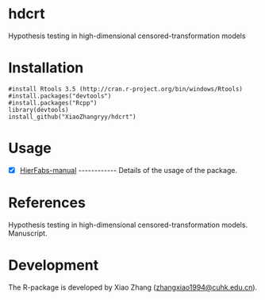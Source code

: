 # hdcrt

Hypothesis testing in high-dimensional censored-transformation models

# Installation

    #install Rtools 3.5 (http://cran.r-project.org/bin/windows/Rtools)
    #install.packages("devtools")
    #install.packages("Rcpp")
    library(devtools)
    install_github("XiaoZhangryy/hdcrt")

# Usage

   - [x] [HierFabs-manual](https://github.com/XiaoZhangryy/hdcrt/blob/master/inst/hdcrt-manual.pdf) ------------ Details of the usage of the package.

# References

Hypothesis testing in high-dimensional censored-transformation models. Manuscript.

# Development

The R-package is developed by Xiao Zhang (zhangxiao1994@cuhk.edu.cn).
